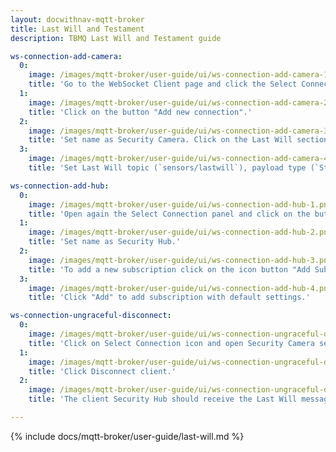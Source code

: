 ```yaml
---
layout: docwithnav-mqtt-broker
title: Last Will and Testament
description: TBMQ Last Will and Testament guide

ws-connection-add-camera:
  0:
    image: /images/mqtt-broker/user-guide/ui/ws-connection-add-camera-1.png
    title: 'Go to the WebSocket Client page and click the Select Connection, represented by the expand more icon.'
  1:
    image: /images/mqtt-broker/user-guide/ui/ws-connection-add-camera-2.png
    title: 'Click on the button "Add new connection".'
  2:
    image: /images/mqtt-broker/user-guide/ui/ws-connection-add-camera-3.png
    title: 'Set name as Security Camera. Click on the Last Will section.'
  3:
    image: /images/mqtt-broker/user-guide/ui/ws-connection-add-camera-4.png
    title: 'Set Last Will topic (`sensors/lastwill`), payload type (`String`), payload message (`OFF`). Click "Connect".' 

ws-connection-add-hub:
  0:
    image: /images/mqtt-broker/user-guide/ui/ws-connection-add-hub-1.png
    title: 'Open again the Select Connection panel and click on the button "Add new connection".'
  1:
    image: /images/mqtt-broker/user-guide/ui/ws-connection-add-hub-2.png
    title: 'Set name as Security Hub.'
  2:
    image: /images/mqtt-broker/user-guide/ui/ws-connection-add-hub-3.png
    title: 'To add a new subscription click on the icon button "Add Subscription".'
  3:
    image: /images/mqtt-broker/user-guide/ui/ws-connection-add-hub-4.png
    title: 'Click "Add" to add subscription with default settings.'

ws-connection-ungraceful-disconnect:
  0:
    image: /images/mqtt-broker/user-guide/ui/ws-connection-ungraceful-disconnect-1.png
    title: 'Click on Select Connection icon and open Security Camera session details.'
  1:
    image: /images/mqtt-broker/user-guide/ui/ws-connection-ungraceful-disconnect-2.png
    title: 'Click Disconnect client.'  
  2:
    image: /images/mqtt-broker/user-guide/ui/ws-connection-ungraceful-disconnect-3.png
    title: 'The client Security Hub should receive the Last Will message from the client Security Camera.'

---
```


{% include docs/mqtt-broker/user-guide/last-will.md %}
